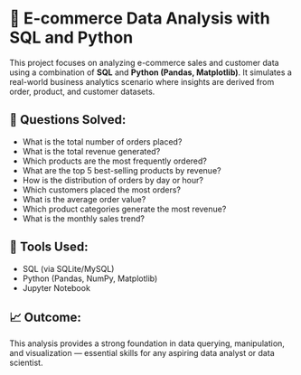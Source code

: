 # 🛒 E-commerce Data Analysis with SQL and Python

This project focuses on analyzing e-commerce sales and customer data using a combination of **SQL** and **Python (Pandas, Matplotlib)**. It simulates a real-world business analytics scenario where insights are derived from order, product, and customer datasets.

## 📌 Questions Solved:

- What is the total number of orders placed?
- What is the total revenue generated?
- Which products are the most frequently ordered?
- What are the top 5 best-selling products by revenue?
- How is the distribution of orders by day or hour?
- Which customers placed the most orders?
- What is the average order value?
- Which product categories generate the most revenue?
- What is the monthly sales trend?

## 🔧 Tools Used:
- SQL (via SQLite/MySQL)
- Python (Pandas, NumPy, Matplotlib)
- Jupyter Notebook

## 📈 Outcome:
This analysis provides a strong foundation in data querying, manipulation, and visualization — essential skills for any aspiring data analyst or data scientist.
